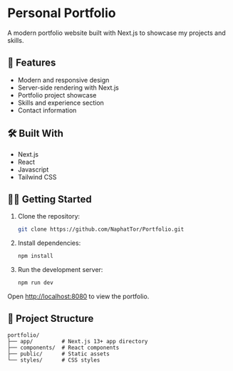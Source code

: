 # Personal Portfolio

A modern portfolio website built with Next.js to showcase my projects and skills.

## 🚀 Features

- Modern and responsive design
- Server-side rendering with Next.js
- Portfolio project showcase
- Skills and experience section
- Contact information

## 🛠️ Built With

- Next.js
- React
- Javascript
- Tailwind CSS

## 🏃‍♂️ Getting Started

1. Clone the repository:
   ```bash
   git clone https://github.com/NaphatTor/Portfolio.git
   ```

2. Install dependencies:
   ```bash
   npm install
   ```

3. Run the development server:
   ```bash
   npm run dev
   ```

Open [http://localhost:8080](http://localhost:8080) to view the portfolio.

## 📁 Project Structure

```
portfolio/
├── app/         # Next.js 13+ app directory
├── components/  # React components
├── public/      # Static assets
└── styles/      # CSS styles
```
